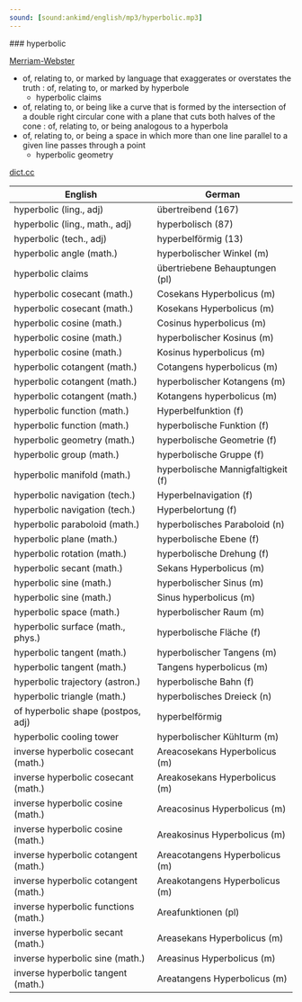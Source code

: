 ```yaml
---
sound: [sound:ankimd/english/mp3/hyperbolic.mp3]
---
```


\### hyperbolic

[Merriam-Webster](https://www.merriam-webster.com/dictionary/hyperbolic)

- of, relating to, or marked by language that exaggerates or overstates the truth : of, relating to, or marked by hyperbole
    - hyperbolic claims
- of, relating to, or being like a curve that is formed by the intersection of a double right circular cone with a plane that cuts both halves of the cone : of, relating to, or being analogous to a hyperbola
- of, relating to, or being a space in which more than one line parallel to a given line passes through a point
    - hyperbolic geometry

[dict.cc](https://www.dict.cc/hyperbolic)

| English        | German       |
| -------------- | ------------ |
| hyperbolic (ling., adj) | übertreibend (167) |
| hyperbolic (ling., math., adj) | hyperbolisch (87) |
| hyperbolic (tech., adj) | hyperbelförmig (13) |
| hyperbolic angle (math.) | hyperbolischer Winkel (m) |
| hyperbolic claims | übertriebene Behauptungen (pl) |
| hyperbolic cosecant <csch> (math.) | Cosekans Hyperbolicus <csch> (m) |
| hyperbolic cosecant <csch> (math.) | Kosekans Hyperbolicus <csch> (m) |
| hyperbolic cosine <cosh> (math.) | Cosinus hyperbolicus <cosh> (m) |
| hyperbolic cosine <cosh> (math.) | hyperbolischer Kosinus <cosh> (m) |
| hyperbolic cosine <cosh> (math.) | Kosinus hyperbolicus <cosh> (m) |
| hyperbolic cotangent <coth> (math.) | Cotangens hyperbolicus <coth> (m) |
| hyperbolic cotangent <coth> (math.) | hyperbolischer Kotangens <coth> (m) |
| hyperbolic cotangent <coth> (math.) | Kotangens hyperbolicus <coth> (m) |
| hyperbolic function (math.) | Hyperbelfunktion (f) |
| hyperbolic function (math.) | hyperbolische Funktion (f) |
| hyperbolic geometry (math.) | hyperbolische Geometrie (f) |
| hyperbolic group (math.) | hyperbolische Gruppe (f) |
| hyperbolic manifold (math.) | hyperbolische Mannigfaltigkeit (f) |
| hyperbolic navigation (tech.) | Hyperbelnavigation (f) |
| hyperbolic navigation (tech.) | Hyperbelortung (f) |
| hyperbolic paraboloid (math.) | hyperbolisches Paraboloid (n) |
| hyperbolic plane (math.) | hyperbolische Ebene (f) |
| hyperbolic rotation (math.) | hyperbolische Drehung (f) |
| hyperbolic secant <sech> (math.) | Sekans Hyperbolicus <sech> (m) |
| hyperbolic sine <sinh> (math.) | hyperbolischer Sinus <sinh> (m) |
| hyperbolic sine <sinh> (math.) | Sinus hyperbolicus <sinh> (m) |
| hyperbolic space (math.) | hyperbolischer Raum (m) |
| hyperbolic surface (math., phys.) | hyperbolische Fläche (f) |
| hyperbolic tangent <tanh> (math.) | hyperbolischer Tangens <tanh> (m) |
| hyperbolic tangent <tanh> (math.) | Tangens hyperbolicus <tanh> (m) |
| hyperbolic trajectory (astron.) | hyperbolische Bahn (f) |
| hyperbolic triangle (math.) | hyperbolisches Dreieck (n) |
| of hyperbolic shape (postpos, adj) | hyperbelförmig |
| hyperbolic cooling tower | hyperbolischer Kühlturm (m) |
| inverse hyperbolic cosecant <arcsch> (math.) | Areacosekans Hyperbolicus <arcsch> (m) |
| inverse hyperbolic cosecant <arcsch> (math.) | Areakosekans Hyperbolicus <arcsch> (m) |
| inverse hyperbolic cosine <arcosh> (math.) | Areacosinus Hyperbolicus <arcosh> (m) |
| inverse hyperbolic cosine <arcosh> (math.) | Areakosinus Hyperbolicus <arcosh> (m) |
| inverse hyperbolic cotangent <arcoth> (math.) | Areacotangens Hyperbolicus <arcoth> (m) |
| inverse hyperbolic cotangent <arcoth> (math.) | Areakotangens Hyperbolicus <arcoth> (m) |
| inverse hyperbolic functions (math.) | Areafunktionen (pl) |
| inverse hyperbolic secant <arsech> (math.) | Areasekans Hyperbolicus <arsech> (m) |
| inverse hyperbolic sine <arsinh> (math.) | Areasinus Hyperbolicus <arsinh> (m) |
| inverse hyperbolic tangent <artanh> (math.) | Areatangens Hyperbolicus <artanh> (m) |
